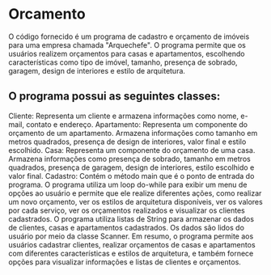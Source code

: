 # Orcamento

O código fornecido é um programa de cadastro e orçamento de imóveis para uma empresa chamada "Arquechefe". O programa permite que os usuários realizem orçamentos para casas e apartamentos, escolhendo características como tipo de imóvel, tamanho, presença de sobrado, garagem, design de interiores e estilo de arquitetura.

## O programa possui as seguintes classes:

Cliente: Representa um cliente e armazena informações como nome, e-mail, contato e endereço. Apartamento: Representa um componente do orçamento de um apartamento. Armazena informações como tamanho em metros quadrados, presença de design de interiores, valor final e estilo escolhido. Casa: Representa um componente do orçamento de uma casa. Armazena informações como presença de sobrado, tamanho em metros quadrados, presença de garagem, design de interiores, estilo escolhido e valor final. Cadastro: Contém o método main que é o ponto de entrada do programa. O programa utiliza um loop do-while para exibir um menu de opções ao usuário e permite que ele realize diferentes ações, como realizar um novo orçamento, ver os estilos de arquitetura disponíveis, ver os valores por cada serviço, ver os orçamentos realizados e visualizar os clientes cadastrados. O programa utiliza listas de String para armazenar os dados de clientes, casas e apartamentos cadastrados. Os dados são lidos do usuário por meio da classe Scanner. Em resumo, o programa permite aos usuários cadastrar clientes, realizar orçamentos de casas e apartamentos com diferentes características e estilos de arquitetura, e também fornece opções para visualizar informações e listas de clientes e orçamentos.
